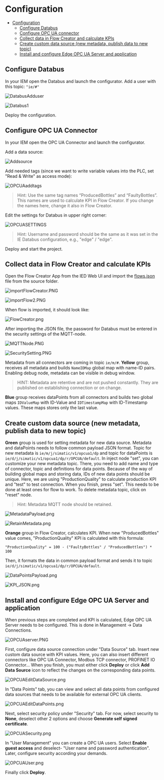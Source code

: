 # Configuration

- [Configuration](#configuration)
  - [Configure Databus](#configure-databus)
  - [Configure OPC UA connector](#configure-OPC-UA-connector)
  - [Collect data in Flow Creator and calculate KPIs](#collect-data-in-flow-creator-and-calculate-kpis)
  - [Create custom data source (new metadata, publish data to new topic)](#create-custom-data-source-new-metadata-publish-data-to-new-topic)
  - [Install and configure Edge OPC UA Server and application](#install-and-configure-Edge-OPC-UA-Server-and-application)
  
## Configure Databus

In your IEM open the Databus and launch the configurator.
Add a user with this topic:
`"ie/#"`

![DatabusAdduser](graphics/DatabusAdduser.PNG)

![Databus1](graphics/Databus1.PNG)

Deploy the configuration.

## Configure OPC UA Connector

In your IEM open the OPC UA Connector and launch the configurator.

Add a data source:

![Addsource](graphics/Addsource.PNG)

Add needed tags (since we want to write variable values into the PLC, set "Read & Write" as access mode):

![OPCUAaddtags](graphics/OPCUAaddtags.PNG)

>Hint: Use the same tag names “ProducedBottles” and “FaultyBottles”. This names are used to calculate KPI in Flow Creator. If you change the names here, change it also in Flow Creator.

Edit the settings for Databus in upper right corner:

![OPCUASETTINGS](graphics/OPCUASETTINGS.PNG)

>Hint: Username and password should be the same as it was set in the IE Databus configuration, e.g., "edge" / "edge".

Deploy and start the project.

## Collect data in Flow Creator and calculate KPIs

Open the Flow Creator App from the IED Web UI and import the [flows.json](../src/flows.json) file from the source folder.

![importFlowCreator.PNG](graphics/importFlowCreator.png)

![importFlow2.PNG](graphics/importFlow2.png)

When flow is imported, it should look like:

![FlowCreator.png](graphics/FlowCreator.png)

After importing the JSON file, the password for Databus must be entered in the security settings of the MQTT-node.

![MQTTNode.PNG](graphics/MQTT_node.png)

![SecuritySetting.PNG](graphics/SecuritySetting.png)

Metadata from all connectors are coming in topic `ie/m/#`. **Yellow** group, receives all metadata and builds `NameIDMap` global map with name-ID pairs. Enabling debug node, metadata can be visible in debug window.

>HINT: Metadata are retentive and are not pushed constantly. They are published on establishing connection or on change.

**Blue** group receives dataPoints from all connectors and builds two global maps `IDValueMap` with ID-Value and `IDTimestampMap` with ID-Timestamp values. These maps stores only the last value.

## Create custom data source (new metadata, publish data to new topic)

**Green** group is used for setting metadata for new data source. Metadata and dataPoints needs to follow common payload JSON format. Topic for new metadata is `ie/m/j/simatic/v1/opcua1/dp` and topic for dataPoints is `ie/d/j/simatic/v1/opcua1/dp/r/OPCUA/default`. In inject node "set", you can customize your new metadata topic. There, you need to add name and type of connector, topic and definitions for data points. Because of the way of building global maps and storing data, IDs of new data points should be unique. Here, we are using "ProductionQuality" to calculate production KPI and "test" to test connection. When you finish, press "set". This needs to be done at least ones for flow to work. To delete metadata topic, click on "reset" node.

>Hint: Metadata MQTT node should be retained.

![MetadataPayload.png](graphics/MetadataPayload.png)

![RetainMetadata.png](graphics/RetainMetadata.png)

**Orange** group in Flow Creator, calculates KPI. When new "ProducedBottles" value comes, "ProductionQuality" KPI is calculated with this formula:

`"ProductionQuality" = 100 - ("FaultyBottles" / "ProducedBottles") * 100`

Then, it formats the data in common payload format and sends it to topic `ie/d/j/simatic/v1/opcua1/dp/r/OPCUA/default`.

![DataPointsPayload.png](graphics/DataPointsPayload.png)

![KPI_JSON.png](graphics/KPI_JSON.png)

## Install and configure Edge OPC UA Server and application

When previous steps are completed and KPI is calculated, Edge OPC UA Server needs to be configured. This is done in Management -> Data Connections.

![OPCUAserver.PNG](graphics/OPCUAserver.PNG)

First, configure data source connection under "Data Source" tab. Insert new custom data source with KPI values. Here, you can also insert different connectors like OPC UA Connector, Modbus TCP connector, PROFINET IO Connector... When you finish, you must either click **Deploy** or click **Add Data Source** icon to reflect the changes on the corresponding data points.

![OPCUAEditDataSource.png](graphics/OPCUAEditDataSource.png)

In "Data Points" tab, you can view and select all data points from configured data sources that needs to be available for external OPC UA clients.

![OPCUAEditDataPoints.png](graphics/OPCUAEditDataPoints.png)

Next, select security policy under "Security" tab. For now, select security to **None**, deselect other 2 options and choose **Generate self signed certificate**.

![OPCUASecurity.png](graphics/OPCUASecurity.png)

In "User Management" you can create a OPC UA users. Select **Enable guest access** and deselect- "User name and password authentication". Later, configure security according your demands.

![OPCUAUser.png](graphics/OPCUAUser.png)

Finally click **Deploy**.
